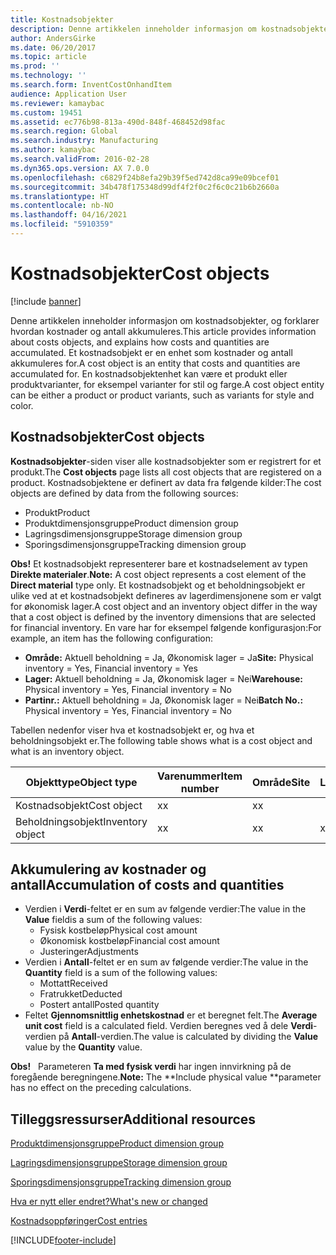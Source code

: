 ```yaml
---
title: Kostnadsobjekter
description: Denne artikkelen inneholder informasjon om kostnadsobjekter, og forklarer hvordan kostnader og antall akkumuleres. Et kostnadsobjekt er en enhet som kostnader og antall akkumuleres for. En kostnadsobjektenhet kan være et produkt eller produktvarianter, for eksempel varianter for stil og farge.
author: AndersGirke
ms.date: 06/20/2017
ms.topic: article
ms.prod: ''
ms.technology: ''
ms.search.form: InventCostOnhandItem
audience: Application User
ms.reviewer: kamaybac
ms.custom: 19451
ms.assetid: ec776b98-813a-490d-848f-468452d98fac
ms.search.region: Global
ms.search.industry: Manufacturing
ms.author: kamaybac
ms.search.validFrom: 2016-02-28
ms.dyn365.ops.version: AX 7.0.0
ms.openlocfilehash: c6829f24b8efa29b39f5ed742d8ca99e09bcef01
ms.sourcegitcommit: 34b478f175348d99df4f2f0c2f6c0c21b6b2660a
ms.translationtype: HT
ms.contentlocale: nb-NO
ms.lasthandoff: 04/16/2021
ms.locfileid: "5910359"
---
```

# <a name="cost-objects"></a><span data-ttu-id="5cdb8-105">Kostnadsobjekter</span><span class="sxs-lookup"><span data-stu-id="5cdb8-105">Cost objects</span></span>

[!include [banner](../includes/banner.md)]

<span data-ttu-id="5cdb8-106">Denne artikkelen inneholder informasjon om kostnadsobjekter, og forklarer hvordan kostnader og antall akkumuleres.</span><span class="sxs-lookup"><span data-stu-id="5cdb8-106">This article provides information about costs objects, and explains how costs and quantities are accumulated.</span></span> <span data-ttu-id="5cdb8-107">Et kostnadsobjekt er en enhet som kostnader og antall akkumuleres for.</span><span class="sxs-lookup"><span data-stu-id="5cdb8-107">A cost object is an entity that costs and quantities are accumulated for.</span></span> <span data-ttu-id="5cdb8-108">En kostnadsobjektenhet kan være et produkt eller produktvarianter, for eksempel varianter for stil og farge.</span><span class="sxs-lookup"><span data-stu-id="5cdb8-108">A cost object entity can be either a product or product variants, such as variants for style and color.</span></span>  

## <a name="cost-objects"></a><span data-ttu-id="5cdb8-109">Kostnadsobjekter</span><span class="sxs-lookup"><span data-stu-id="5cdb8-109">Cost objects</span></span>

<span data-ttu-id="5cdb8-110">**Kostnadsobjekter**-siden viser alle kostnadsobjekter som er registrert for et produkt.</span><span class="sxs-lookup"><span data-stu-id="5cdb8-110">The **Cost objects** page lists all cost objects that are registered on a product.</span></span> <span data-ttu-id="5cdb8-111">Kostnadsobjektene er definert av data fra følgende kilder:</span><span class="sxs-lookup"><span data-stu-id="5cdb8-111">The cost objects are defined by data from the following sources:</span></span>

-   <span data-ttu-id="5cdb8-112">Produkt</span><span class="sxs-lookup"><span data-stu-id="5cdb8-112">Product</span></span>
-   <span data-ttu-id="5cdb8-113">Produktdimensjonsgruppe</span><span class="sxs-lookup"><span data-stu-id="5cdb8-113">Product dimension group</span></span>
-   <span data-ttu-id="5cdb8-114">Lagringsdimensjonsgruppe</span><span class="sxs-lookup"><span data-stu-id="5cdb8-114">Storage dimension group</span></span>
-   <span data-ttu-id="5cdb8-115">Sporingsdimensjonsgruppe</span><span class="sxs-lookup"><span data-stu-id="5cdb8-115">Tracking dimension group</span></span>

<span data-ttu-id="5cdb8-116">**Obs!** Et kostnadsobjekt representerer bare et kostnadselement av typen **Direkte materialer**.</span><span class="sxs-lookup"><span data-stu-id="5cdb8-116">**Note:** A cost object represents a cost element of the **Direct material** type only.</span></span> <span data-ttu-id="5cdb8-117">Et kostnadsobjekt og et beholdningsobjekt er ulike ved at et kostnadsobjekt defineres av lagerdimensjonene som er valgt for økonomisk lager.</span><span class="sxs-lookup"><span data-stu-id="5cdb8-117">A cost object and an inventory object differ in the way that a cost object is defined by the inventory dimensions that are selected for financial inventory.</span></span> <span data-ttu-id="5cdb8-118">En vare har for eksempel følgende konfigurasjon:</span><span class="sxs-lookup"><span data-stu-id="5cdb8-118">For example, an item has the following configuration:</span></span>

-   <span data-ttu-id="5cdb8-119">**Område:** Aktuell beholdning = Ja, Økonomisk lager = Ja</span><span class="sxs-lookup"><span data-stu-id="5cdb8-119">**Site:** Physical inventory = Yes, Financial inventory = Yes</span></span>
-   <span data-ttu-id="5cdb8-120">**Lager:** Aktuell beholdning = Ja, Økonomisk lager = Nei</span><span class="sxs-lookup"><span data-stu-id="5cdb8-120">**Warehouse:** Physical inventory = Yes, Financial inventory = No</span></span>
-   <span data-ttu-id="5cdb8-121">**Partinr.:** Aktuell beholdning = Ja, Økonomisk lager = Nei</span><span class="sxs-lookup"><span data-stu-id="5cdb8-121">**Batch No.:** Physical inventory = Yes, Financial inventory = No</span></span>

<span data-ttu-id="5cdb8-122">Tabellen nedenfor viser hva et kostnadsobjekt er, og hva et beholdningsobjekt er.</span><span class="sxs-lookup"><span data-stu-id="5cdb8-122">The following table shows what is a cost object and what is an inventory object.</span></span>

| <span data-ttu-id="5cdb8-123">Objekttype</span><span class="sxs-lookup"><span data-stu-id="5cdb8-123">Object type</span></span>      | <span data-ttu-id="5cdb8-124">Varenummer</span><span class="sxs-lookup"><span data-stu-id="5cdb8-124">Item number</span></span> | <span data-ttu-id="5cdb8-125">Område</span><span class="sxs-lookup"><span data-stu-id="5cdb8-125">Site</span></span> | <span data-ttu-id="5cdb8-126">Lager</span><span class="sxs-lookup"><span data-stu-id="5cdb8-126">Warehouse</span></span> | <span data-ttu-id="5cdb8-127">Partinr.</span><span class="sxs-lookup"><span data-stu-id="5cdb8-127">Batch No.</span></span> |
|------------------|-------------|------|-----------|-----------|
| <span data-ttu-id="5cdb8-128">Kostnadsobjekt</span><span class="sxs-lookup"><span data-stu-id="5cdb8-128">Cost object</span></span>      | <span data-ttu-id="5cdb8-129">x</span><span class="sxs-lookup"><span data-stu-id="5cdb8-129">x</span></span>           | <span data-ttu-id="5cdb8-130">x</span><span class="sxs-lookup"><span data-stu-id="5cdb8-130">x</span></span>    |           |           |
| <span data-ttu-id="5cdb8-131">Beholdningsobjekt</span><span class="sxs-lookup"><span data-stu-id="5cdb8-131">Inventory object</span></span> | <span data-ttu-id="5cdb8-132">x</span><span class="sxs-lookup"><span data-stu-id="5cdb8-132">x</span></span>           | <span data-ttu-id="5cdb8-133">x</span><span class="sxs-lookup"><span data-stu-id="5cdb8-133">x</span></span>    |  <span data-ttu-id="5cdb8-134">x</span><span class="sxs-lookup"><span data-stu-id="5cdb8-134">x</span></span>        | <span data-ttu-id="5cdb8-135">x</span><span class="sxs-lookup"><span data-stu-id="5cdb8-135">x</span></span>         |

## <a name="accumulation-of-costs-and-quantities"></a><span data-ttu-id="5cdb8-136">Akkumulering av kostnader og antall</span><span class="sxs-lookup"><span data-stu-id="5cdb8-136">Accumulation of costs and quantities</span></span>
-   <span data-ttu-id="5cdb8-137">Verdien i **Verdi**-feltet er en sum av følgende verdier:</span><span class="sxs-lookup"><span data-stu-id="5cdb8-137">The value in the **Value** fieldis a sum of the following values:</span></span>
    -   <span data-ttu-id="5cdb8-138">Fysisk kostbeløp</span><span class="sxs-lookup"><span data-stu-id="5cdb8-138">Physical cost amount</span></span>
    -   <span data-ttu-id="5cdb8-139">Økonomisk kostbeløp</span><span class="sxs-lookup"><span data-stu-id="5cdb8-139">Financial cost amount</span></span>
    -   <span data-ttu-id="5cdb8-140">Justeringer</span><span class="sxs-lookup"><span data-stu-id="5cdb8-140">Adjustments</span></span>
-   <span data-ttu-id="5cdb8-141">Verdien i **Antall**-feltet er en sum av følgende verdier:</span><span class="sxs-lookup"><span data-stu-id="5cdb8-141">The value in the **Quantity** field is a sum of the following values:</span></span>
    -   <span data-ttu-id="5cdb8-142">Mottatt</span><span class="sxs-lookup"><span data-stu-id="5cdb8-142">Received</span></span>
    -   <span data-ttu-id="5cdb8-143">Fratrukket</span><span class="sxs-lookup"><span data-stu-id="5cdb8-143">Deducted</span></span>
    -   <span data-ttu-id="5cdb8-144">Postert antall</span><span class="sxs-lookup"><span data-stu-id="5cdb8-144">Posted quantity</span></span>
-   <span data-ttu-id="5cdb8-145">Feltet **Gjennomsnittlig enhetskostnad** er et beregnet felt.</span><span class="sxs-lookup"><span data-stu-id="5cdb8-145">The **Average unit cost** field is a calculated field.</span></span> <span data-ttu-id="5cdb8-146">Verdien beregnes ved å dele **Verdi**-verdien på **Antall**-verdien.</span><span class="sxs-lookup"><span data-stu-id="5cdb8-146">The value is calculated by dividing the **Value** value by the **Quantity** value.</span></span>

<span data-ttu-id="5cdb8-147">**Obs!**   Parameteren **Ta med fysisk verdi** har ingen innvirkning på de foregående beregningene.</span><span class="sxs-lookup"><span data-stu-id="5cdb8-147">**Note:** The \*\*Include physical value \*\*parameter has no effect on the preceding calculations.</span></span>

<a name="additional-resources"></a><span data-ttu-id="5cdb8-148">Tilleggsressurser</span><span class="sxs-lookup"><span data-stu-id="5cdb8-148">Additional resources</span></span>
--------

[<span data-ttu-id="5cdb8-149">Produktdimensjonsgruppe</span><span class="sxs-lookup"><span data-stu-id="5cdb8-149">Product dimension group</span></span>](/dynamicsax-2012/appuser-itpro/about-product-dimensions)

[<span data-ttu-id="5cdb8-150">Lagringsdimensjonsgruppe</span><span class="sxs-lookup"><span data-stu-id="5cdb8-150">Storage dimension group</span></span>](/dynamicsax-2012//storage-dimension-groups-form)

[<span data-ttu-id="5cdb8-151">Sporingsdimensjonsgruppe</span><span class="sxs-lookup"><span data-stu-id="5cdb8-151">Tracking dimension group</span></span>](/dynamicsax-2012//tracking-dimension-groups-form)

[<span data-ttu-id="5cdb8-152">Hva er nytt eller endret?</span><span class="sxs-lookup"><span data-stu-id="5cdb8-152">What's new or changed</span></span>](../../fin-ops-core/fin-ops/get-started/whats-new-changed.md)

[<span data-ttu-id="5cdb8-153">Kostnadsoppføringer</span><span class="sxs-lookup"><span data-stu-id="5cdb8-153">Cost entries</span></span>](cost-entries.md)





[!INCLUDE[footer-include](../../includes/footer-banner.md)]